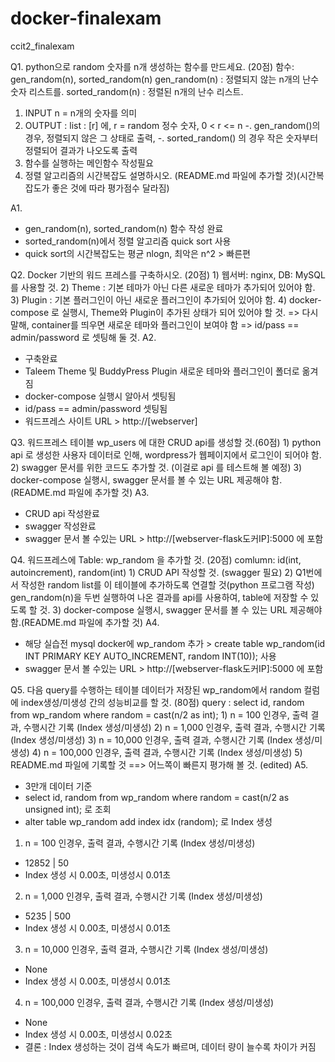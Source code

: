 # docker-finalexam
ccit2_finalexam

Q1. python으로 random 숫자를 n개 생성하는 함수를 만드세요. (20점)
함수: gen_random(n), sorted_random(n)
gen_random(n) : 정렬되지 않는 n개의 난수 숫자 리스트를.
sorted_random(n) : 정렬된 n개의 난수 리스트.
1) INPUT n = n개의 숫자를 의미
2) OUTPUT :  list : [r] 에,
r = random 정수 숫자, 0 < r <= n
-. gen_random()의 경우, 정렬되지 않은 그 상태로 출력,
-. sorted_random() 의 경우 작은 숫자부터 정렬되어 결과가 나오도록 출력
3) 함수를 실행하는 메인함수 작성필요
4) 정렬 알고리즘의 시간복잡도 설명하시오. (README.md 파일에 추가할 것)(시간복잡도가 좋은 것에 따라 평가점수 달라짐)

A1.
- gen_random(n), sorted_random(n) 함수 작성 완료
- sorted_random(n)에서 정렬 알고리즘 quick sort 사용
- quick sort의 시간복잡도는 평균 nlogn, 최악은 n^2 > 빠른편

Q2. Docker 기반의 워드 프레스를 구축하시오. (20점)
    1) 웹서버: nginx, DB: MySQL 를 사용할 것.
    2) Theme : 기본 테마가 아닌 다른 새로운 테마가 추가되어 있어야 함.
    3) Plugin : 기본 플러그인이 아닌 새로운 플러그인이 추가되어 있어야 함.
    4) docker-compose 로 실행시, Theme와 Plugin이 추가된 상태가 되어 있어야 할 것.
       => 다시말해, container를 띄우면 새로운 테마와 플러그인이 보여야 함
       => id/pass  == admin/password 로 셋팅해 둘 것.
A2.
- 구축완료
- Taleem Theme 및 BuddyPress Plugin 새로운 테마와 플러그인이 폴더로 옮겨짐
- docker-compose 실행시 알아서 셋팅됨
- id/pass == admin/password 셋팅됨
- 워드프레스 사이트 URL > http://[webserver]

Q3. 워드프레스 테이블 wp_users 에 대한 CRUD api를 생성할 것.(60점)
    1) python api 로 생성한 사용자 데이터로 인해, wordpress가 웹페이지에서 로그인이 되어야 함.
    2) swagger 문서를 위한 코드도 추가할 것. (이걸로 api 를 테스트해 볼 예정)
    3) docker-compose 실행시, swagger 문서를 볼 수 있는 URL 제공해야 함.(README.md 파일에 추가할 것)
A3.
- CRUD api 작성완료
- swagger 작성완료
- swagger 문서 볼 수있는 URL > http://[webserver-flask도커IP]:5000 에 포함
    
Q4. 워드프레스에 Table: wp_random 을 추가할 것. (20점)
    comlumn: id(int, autoincrement), random(int)
    1) CRUD API 작성할 것. (swagger 필요)
    2) Q1번에서 작성한 random list를 이 테이블에 추가하도록 연결할 것(python 프로그램 작성)
       gen_random(n)을 두번 실행하여 나온 결과를 api를 사용하여, table에 저장할 수 있도록 할 것.
    3) docker-compose 실행시, swagger 문서를 볼 수 있는 URL 제공해야 함.(README.md 파일에 추가할 것)
A4.
- 해당 실습전 mysql docker에 wp_random 추가 > create table wp_random(id INT PRIMARY KEY AUTO_INCREMENT, random INT(10)); 사용
- swagger 문서 볼 수있는 URL > http://[webserver-flask도커IP]:5000 에 포함 

Q5. 다음 query를 수행하는 테이블 데이터가 저장된 wp_random에서 random 컬럼에 index생성/미생성 간의 성능비교를 할 것. (80점)
    query : select id, random from wp_random where random = cast(n/2 as int);
    1) n = 100  인경우, 출력 결과, 수행시간 기록  (Index 생성/미생성)
    2) n = 1,000  인경우, 출력 결과, 수행시간 기록 (Index 생성/미생성)
    3) n = 10,000 인경우, 출력 결과, 수행시간 기록 (Index 생성/미생성)
    4) n = 100,000 인경우, 출력 결과, 수행시간 기록 (Index 생성/미생성)
    5) README.md 파일에 기록할 것 ==> 어느쪽이 빠른지 평가해 볼 것. (edited) 
A5.
- 3만개 데이터 기준
- select id, random from wp_random where random = cast(n/2 as unsigned int); 로 조회
- alter table wp_random add index idx (random); 로 Index 생성
1) n = 100  인경우, 출력 결과, 수행시간 기록  (Index 생성/미생성)
- 12852 | 50
- Index 생성 시 0.00초, 미생성시 0.01초
2) n = 1,000  인경우, 출력 결과, 수행시간 기록 (Index 생성/미생성)
- 5235 | 500
- Index 생성 시 0.00초, 미생성시 0.01초
3) n = 10,000 인경우, 출력 결과, 수행시간 기록 (Index 생성/미생성)
- None
- Index 생성 시 0.00초, 미생성시 0.01초
4) n = 100,000 인경우, 출력 결과, 수행시간 기록 (Index 생성/미생성)
- None
- Index 생성 시 0.00초, 미생성시 0.02초
- 결론 : Index 생성하는 것이 검색 속도가 빠르며, 데이터 량이 늘수록 차이가 커짐
